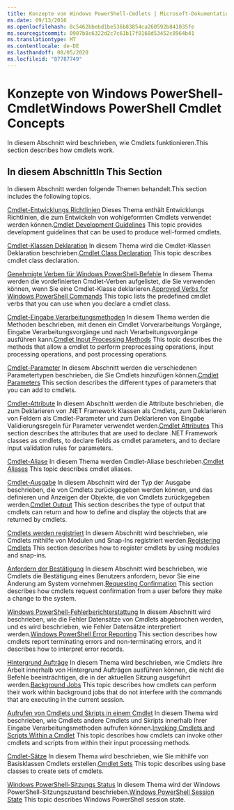 ```yaml
---
title: Konzepte von Windows PowerShell-Cmdlets | Microsoft-Dokumentation
ms.date: 09/13/2016
ms.openlocfilehash: 8c5462bbebd1be536b83854ca260592b841035fe
ms.sourcegitcommit: 0907b8c6322d2c7c61b17f8168d53452c8964b41
ms.translationtype: MT
ms.contentlocale: de-DE
ms.lasthandoff: 08/05/2020
ms.locfileid: "87787749"
---
```

# <a name="windows-powershell-cmdlet-concepts"></a><span data-ttu-id="23d84-102">Konzepte von Windows PowerShell-Cmdlet</span><span class="sxs-lookup"><span data-stu-id="23d84-102">Windows PowerShell Cmdlet Concepts</span></span>

<span data-ttu-id="23d84-103">In diesem Abschnitt wird beschrieben, wie Cmdlets funktionieren.</span><span class="sxs-lookup"><span data-stu-id="23d84-103">This section describes how cmdlets work.</span></span>

## <a name="in-this-section"></a><span data-ttu-id="23d84-104">In diesem Abschnitt</span><span class="sxs-lookup"><span data-stu-id="23d84-104">In This Section</span></span>

<span data-ttu-id="23d84-105">In diesem Abschnitt werden folgende Themen behandelt.</span><span class="sxs-lookup"><span data-stu-id="23d84-105">This section includes the following topics.</span></span>

<span data-ttu-id="23d84-106">[Cmdlet-Entwicklungs Richtlinien](./cmdlet-development-guidelines.md) Dieses Thema enthält Entwicklungs Richtlinien, die zum Entwickeln von wohlgeformten Cmdlets verwendet werden können.</span><span class="sxs-lookup"><span data-stu-id="23d84-106">[Cmdlet Development Guidelines](./cmdlet-development-guidelines.md) This topic provides development guidelines that can be used to produce well-formed cmdlets.</span></span>

<span data-ttu-id="23d84-107">[Cmdlet-Klassen Deklaration](./cmdlet-class-declaration.md) In diesem Thema wird die Cmdlet-Klassen Deklaration beschrieben.</span><span class="sxs-lookup"><span data-stu-id="23d84-107">[Cmdlet Class Declaration](./cmdlet-class-declaration.md) This topic describes cmdlet class declaration.</span></span>

<span data-ttu-id="23d84-108">[Genehmigte Verben für Windows PowerShell-Befehle](./approved-verbs-for-windows-powershell-commands.md) In diesem Thema werden die vordefinierten Cmdlet-Verben aufgelistet, die Sie verwenden können, wenn Sie eine Cmdlet-Klasse deklarieren.</span><span class="sxs-lookup"><span data-stu-id="23d84-108">[Approved Verbs for Windows PowerShell Commands](./approved-verbs-for-windows-powershell-commands.md) This topic lists the predefined cmdlet verbs that you can use when you declare a cmdlet class.</span></span>

<span data-ttu-id="23d84-109">[Cmdlet-Eingabe Verarbeitungsmethoden](./cmdlet-input-processing-methods.md) In diesem Thema werden die Methoden beschrieben, mit denen ein Cmdlet Vorverarbeitungs Vorgänge, Eingabe Verarbeitungsvorgänge und nach Verarbeitungsvorgänge ausführen kann.</span><span class="sxs-lookup"><span data-stu-id="23d84-109">[Cmdlet Input Processing Methods](./cmdlet-input-processing-methods.md) This topic describes the methods that allow a cmdlet to perform preprocessing operations, input processing operations, and post processing operations.</span></span>

<span data-ttu-id="23d84-110">[Cmdlet-Parameter](./cmdlet-parameters.md) In diesem Abschnitt werden die verschiedenen Parametertypen beschrieben, die Sie Cmdlets hinzufügen können.</span><span class="sxs-lookup"><span data-stu-id="23d84-110">[Cmdlet Parameters](./cmdlet-parameters.md) This section describes the different types of parameters that you can add to cmdlets.</span></span>

<span data-ttu-id="23d84-111">[Cmdlet-Attribute](./cmdlet-attributes.md) In diesem Abschnitt werden die Attribute beschrieben, die zum Deklarieren von .NET Framework Klassen als Cmdlets, zum Deklarieren von Feldern als Cmdlet-Parameter und zum Deklarieren von Eingabe Validierungsregeln für Parameter verwendet werden.</span><span class="sxs-lookup"><span data-stu-id="23d84-111">[Cmdlet Attributes](./cmdlet-attributes.md) This section describes the attributes that are used to declare .NET Framework classes as cmdlets, to declare fields as cmdlet parameters, and to declare input validation rules for parameters.</span></span>

<span data-ttu-id="23d84-112">[Cmdlet-Aliase](./cmdlet-aliases.md) In diesem Thema werden Cmdlet-Aliase beschrieben.</span><span class="sxs-lookup"><span data-stu-id="23d84-112">[Cmdlet Aliases](./cmdlet-aliases.md) This topic describes cmdlet aliases.</span></span>

<span data-ttu-id="23d84-113">[Cmdlet-Ausgabe](./cmdlet-output.md) In diesem Abschnitt wird der Typ der Ausgabe beschrieben, die von Cmdlets zurückgegeben werden können, und das definieren und Anzeigen der Objekte, die von Cmdlets zurückgegeben werden.</span><span class="sxs-lookup"><span data-stu-id="23d84-113">[Cmdlet Output](./cmdlet-output.md) This section describes the type of output that cmdlets can return and how to define and display the objects that are returned by cmdlets.</span></span>

<span data-ttu-id="23d84-114">[Cmdlets werden registriert](./modules-and-snap-ins.md) In diesem Abschnitt wird beschrieben, wie Cmdlets mithilfe von Modulen und Snap-Ins registriert werden.</span><span class="sxs-lookup"><span data-stu-id="23d84-114">[Registering Cmdlets](./modules-and-snap-ins.md) This section describes how to register cmdlets by using modules and snap-ins.</span></span>

<span data-ttu-id="23d84-115">[Anfordern der Bestätigung](./requesting-confirmation-from-cmdlets.md) In diesem Abschnitt wird beschrieben, wie Cmdlets die Bestätigung eines Benutzers anfordern, bevor Sie eine Änderung am System vornehmen.</span><span class="sxs-lookup"><span data-stu-id="23d84-115">[Requesting Confirmation](./requesting-confirmation-from-cmdlets.md) This section describes how cmdlets request confirmation from a user before they make a change to the system.</span></span>

<span data-ttu-id="23d84-116">[Windows PowerShell-Fehlerberichterstattung](./error-reporting-concepts.md) In diesem Abschnitt wird beschrieben, wie die Fehler Datensätze von Cmdlets abgebrochen werden, und es wird beschrieben, wie Fehler Datensätze interpretiert werden.</span><span class="sxs-lookup"><span data-stu-id="23d84-116">[Windows PowerShell Error Reporting](./error-reporting-concepts.md) This section describes how cmdlets report terminating errors and non-terminating errors, and it describes how to interpret error records.</span></span>

<span data-ttu-id="23d84-117">[Hintergrund Aufträge](./background-jobs.md) In diesem Thema wird beschrieben, wie Cmdlets ihre Arbeit innerhalb von Hintergrund Aufträgen ausführen können, die nicht die Befehle beeinträchtigen, die in der aktuellen Sitzung ausgeführt werden.</span><span class="sxs-lookup"><span data-stu-id="23d84-117">[Background Jobs](./background-jobs.md) This topic describes how cmdlets can perform their work within background jobs that do not interfere with the commands that are executing in the current session.</span></span>

<span data-ttu-id="23d84-118">[Aufrufen von Cmdlets und Skripts in einem Cmdlet](./invoking-cmdlets-and-scripts-within-a-cmdlet.md) In diesem Thema wird beschrieben, wie Cmdlets andere Cmdlets und Skripts innerhalb Ihrer Eingabe Verarbeitungsmethoden aufrufen können.</span><span class="sxs-lookup"><span data-stu-id="23d84-118">[Invoking Cmdlets and Scripts Within a Cmdlet](./invoking-cmdlets-and-scripts-within-a-cmdlet.md) This topic describes how cmdlets can invoke other cmdlets and scripts from within their input processing methods.</span></span>

<span data-ttu-id="23d84-119">[Cmdlet-Sätze](./cmdlet-sets.md) In diesem Thema wird beschrieben, wie Sie mithilfe von Basisklassen Cmdlets erstellen.</span><span class="sxs-lookup"><span data-stu-id="23d84-119">[Cmdlet Sets](./cmdlet-sets.md) This topic describes using base classes to create sets of cmdlets.</span></span>

<span data-ttu-id="23d84-120">[Windows PowerShell-Sitzungs Status](./windows-powershell-session-state.md) In diesem Thema wird der Windows PowerShell-Sitzungszustand beschrieben.</span><span class="sxs-lookup"><span data-stu-id="23d84-120">[Windows PowerShell Session State](./windows-powershell-session-state.md) This topic describes Windows PowerShell session state.</span></span>
